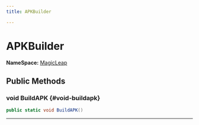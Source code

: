 ```yaml
---
title: APKBuilder

---
```


# APKBuilder



**NameSpace:** 
[MagicLeap](/versioned_docs/version-31-Aug-2023/unity-api/api/UnityEditor.XR.MagicLeap/UnityEditor.XR.MagicLeap.md) 








## Public Methods

### void BuildAPK {#void-buildapk}

```csharp
public static void BuildAPK()
```






-----------


